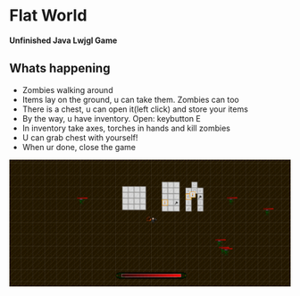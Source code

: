 # Flat World
 __Unfinished Java Lwjgl Game__
 
 ## Whats happening
 - Zombies walking around
 - Items lay on the ground, u can take them. Zombies can too
 - There is a chest, u can open it(left click) and store your items
 - By the way, u have inventory. Open: keybutton E
 - In inventory take axes, torches in hands and kill zombies
 - U can grab chest with yourself!
 - When ur done, close the game
 
 ![GameView](readmepics/PicFW.png)

